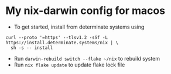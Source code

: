 # My nix-darwin config for macos

- To get started, install from determinate systems using

```shell
curl --proto '=https' --tlsv1.2 -sSf -L https://install.determinate.systems/nix | \
  sh -s -- install
```

- Run `darwin-rebuild switch --flake ~/nix` to rebuild system
- Run `nix flake update` to update flake lock file